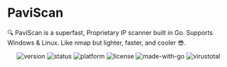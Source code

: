 # PaviScan
🔍 PaviScan is a superfast, Proprietary IP scanner built in Go. Supports Windows &amp; Linux. Like nmap but lighter, faster, and cooler 😎.

<p align="center">
  <img src="https://img.shields.io/badge/version-v1.0-blue?style=for-the-badge&logo=semver" alt="version" />
  <img src="https://img.shields.io/badge/status-Stable-brightgreen?style=for-the-badge&logo=checkmarx" alt="status" />
  <img src="https://img.shields.io/badge/platform-Windows%20|%20Linux-yellow?style=for-the-badge&logo=windows&logoColor=white" alt="platform" />
  <img src="https://img.shields.io/badge/license-Proprietary-red?style=for-the-badge&logo=lock" alt="license" />
  <img src="https://img.shields.io/badge/Made%20with-Go-00ADD8?style=for-the-badge&logo=go&logoColor=white" alt="made-with-go" />
  <img src="https://img.shields.io/badge/VirusTotal-15%20AV%20Detections-blueviolet?style=for-the-badge&logo=virustotal&logoColor=white" alt="virustotal" />
</p>


